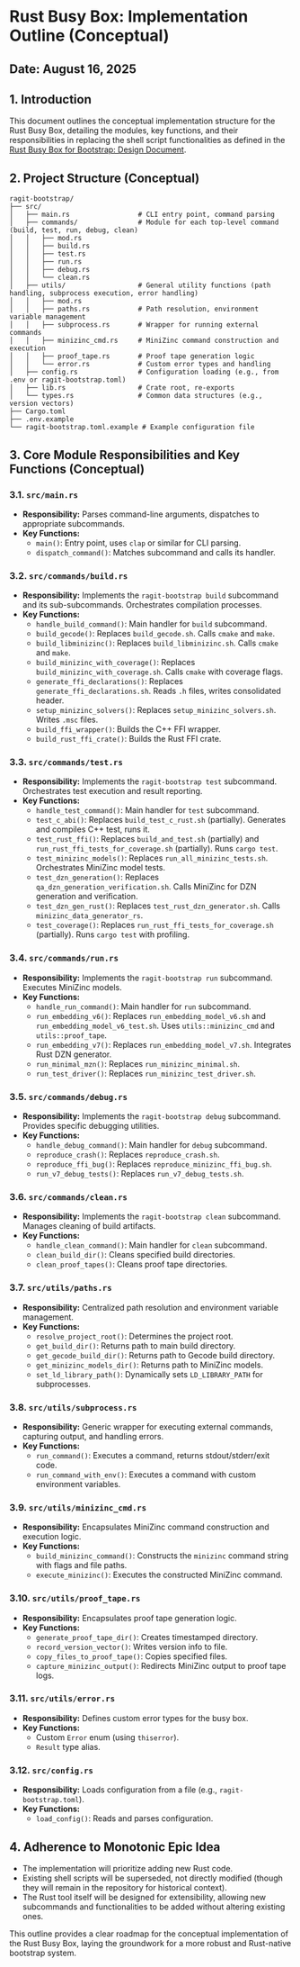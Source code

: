 # Rust Busy Box: Implementation Outline (Conceptual)

## Date: August 16, 2025

## 1. Introduction
This document outlines the conceptual implementation structure for the Rust Busy Box, detailing the modules, key functions, and their responsibilities in replacing the shell script functionalities as defined in the [Rust Busy Box for Bootstrap: Design Document](rust_busy_box_bootstrap_design.md).

## 2. Project Structure (Conceptual)

```
ragit-bootstrap/
├── src/
│   ├── main.rs                 # CLI entry point, command parsing
│   ├── commands/               # Module for each top-level command (build, test, run, debug, clean)
│   │   ├── mod.rs
│   │   ├── build.rs
│   │   ├── test.rs
│   │   ├── run.rs
│   │   ├── debug.rs
│   │   └── clean.rs
│   ├── utils/                  # General utility functions (path handling, subprocess execution, error handling)
│   │   ├── mod.rs
│   │   ├── paths.rs            # Path resolution, environment variable management
│   │   ├── subprocess.rs       # Wrapper for running external commands
│   │   ├── minizinc_cmd.rs     # MiniZinc command construction and execution
│   │   ├── proof_tape.rs       # Proof tape generation logic
│   │   └── error.rs            # Custom error types and handling
│   ├── config.rs               # Configuration loading (e.g., from .env or ragit-bootstrap.toml)
│   ├── lib.rs                  # Crate root, re-exports
│   └── types.rs                # Common data structures (e.g., version vectors)
├── Cargo.toml
├── .env.example
└── ragit-bootstrap.toml.example # Example configuration file
```

## 3. Core Module Responsibilities and Key Functions (Conceptual)

### 3.1. `src/main.rs`
*   **Responsibility:** Parses command-line arguments, dispatches to appropriate subcommands.
*   **Key Functions:**
    *   `main()`: Entry point, uses `clap` or similar for CLI parsing.
    *   `dispatch_command()`: Matches subcommand and calls its handler.

### 3.2. `src/commands/build.rs`
*   **Responsibility:** Implements the `ragit-bootstrap build` subcommand and its sub-subcommands. Orchestrates compilation processes.
*   **Key Functions:**
    *   `handle_build_command()`: Main handler for `build` subcommand.
    *   `build_gecode()`: Replaces `build_gecode.sh`. Calls `cmake` and `make`.
    *   `build_libminizinc()`: Replaces `build_libminizinc.sh`. Calls `cmake` and `make`.
    *   `build_minizinc_with_coverage()`: Replaces `build_minizinc_with_coverage.sh`. Calls `cmake` with coverage flags.
    *   `generate_ffi_declarations()`: Replaces `generate_ffi_declarations.sh`. Reads `.h` files, writes consolidated header.
    *   `setup_minizinc_solvers()`: Replaces `setup_minizinc_solvers.sh`. Writes `.msc` files.
    *   `build_ffi_wrapper()`: Builds the C++ FFI wrapper.
    *   `build_rust_ffi_crate()`: Builds the Rust FFI crate.

### 3.3. `src/commands/test.rs`
*   **Responsibility:** Implements the `ragit-bootstrap test` subcommand. Orchestrates test execution and result reporting.
*   **Key Functions:**
    *   `handle_test_command()`: Main handler for `test` subcommand.
    *   `test_c_abi()`: Replaces `build_test_c_rust.sh` (partially). Generates and compiles C++ test, runs it.
    *   `test_rust_ffi()`: Replaces `build_and_test.sh` (partially) and `run_rust_ffi_tests_for_coverage.sh` (partially). Runs `cargo test`.
    *   `test_minizinc_models()`: Replaces `run_all_minizinc_tests.sh`. Orchestrates MiniZinc model tests.
    *   `test_dzn_generation()`: Replaces `qa_dzn_generation_verification.sh`. Calls MiniZinc for DZN generation and verification.
    *   `test_dzn_gen_rust()`: Replaces `test_rust_dzn_generator.sh`. Calls `minizinc_data_generator_rs`.
    *   `test_coverage()`: Replaces `run_rust_ffi_tests_for_coverage.sh` (partially). Runs `cargo test` with profiling.

### 3.4. `src/commands/run.rs`
*   **Responsibility:** Implements the `ragit-bootstrap run` subcommand. Executes MiniZinc models.
*   **Key Functions:**
    *   `handle_run_command()`: Main handler for `run` subcommand.
    *   `run_embedding_v6()`: Replaces `run_embedding_model_v6.sh` and `run_embedding_model_v6_test.sh`. Uses `utils::minizinc_cmd` and `utils::proof_tape`.
    *   `run_embedding_v7()`: Replaces `run_embedding_model_v7.sh`. Integrates Rust DZN generator.
    *   `run_minimal_mzn()`: Replaces `run_minizinc_minimal.sh`.
    *   `run_test_driver()`: Replaces `run_minizinc_test_driver.sh`.

### 3.5. `src/commands/debug.rs`
*   **Responsibility:** Implements the `ragit-bootstrap debug` subcommand. Provides specific debugging utilities.
*   **Key Functions:**
    *   `handle_debug_command()`: Main handler for `debug` subcommand.
    *   `reproduce_crash()`: Replaces `reproduce_crash.sh`.
    *   `reproduce_ffi_bug()`: Replaces `reproduce_minizinc_ffi_bug.sh`.
    *   `run_v7_debug_tests()`: Replaces `run_v7_debug_tests.sh`.

### 3.6. `src/commands/clean.rs`
*   **Responsibility:** Implements the `ragit-bootstrap clean` subcommand. Manages cleaning of build artifacts.
*   **Key Functions:**
    *   `handle_clean_command()`: Main handler for `clean` subcommand.
    *   `clean_build_dir()`: Cleans specified build directories.
    *   `clean_proof_tapes()`: Cleans proof tape directories.

### 3.7. `src/utils/paths.rs`
*   **Responsibility:** Centralized path resolution and environment variable management.
*   **Key Functions:**
    *   `resolve_project_root()`: Determines the project root.
    *   `get_build_dir()`: Returns path to main build directory.
    *   `get_gecode_build_dir()`: Returns path to Gecode build directory.
    *   `get_minizinc_models_dir()`: Returns path to MiniZinc models.
    *   `set_ld_library_path()`: Dynamically sets `LD_LIBRARY_PATH` for subprocesses.

### 3.8. `src/utils/subprocess.rs`
*   **Responsibility:** Generic wrapper for executing external commands, capturing output, and handling errors.
*   **Key Functions:**
    *   `run_command()`: Executes a command, returns stdout/stderr/exit code.
    *   `run_command_with_env()`: Executes a command with custom environment variables.

### 3.9. `src/utils/minizinc_cmd.rs`
*   **Responsibility:** Encapsulates MiniZinc command construction and execution logic.
*   **Key Functions:**
    *   `build_minizinc_command()`: Constructs the `minizinc` command string with flags and file paths.
    *   `execute_minizinc()`: Executes the constructed MiniZinc command.

### 3.10. `src/utils/proof_tape.rs`
*   **Responsibility:** Encapsulates proof tape generation logic.
*   **Key Functions:**
    *   `generate_proof_tape_dir()`: Creates timestamped directory.
    *   `record_version_vector()`: Writes version info to file.
    *   `copy_files_to_proof_tape()`: Copies specified files.
    *   `capture_minizinc_output()`: Redirects MiniZinc output to proof tape logs.

### 3.11. `src/utils/error.rs`
*   **Responsibility:** Defines custom error types for the busy box.
*   **Key Functions:**
    *   Custom `Error` enum (using `thiserror`).
    *   `Result` type alias.

### 3.12. `src/config.rs`
*   **Responsibility:** Loads configuration from a file (e.g., `ragit-bootstrap.toml`).
*   **Key Functions:**
    *   `load_config()`: Reads and parses configuration.

## 4. Adherence to Monotonic Epic Idea
*   The implementation will prioritize adding new Rust code.
*   Existing shell scripts will be superseded, not directly modified (though they will remain in the repository for historical context).
*   The Rust tool itself will be designed for extensibility, allowing new subcommands and functionalities to be added without altering existing ones.

This outline provides a clear roadmap for the conceptual implementation of the Rust Busy Box, laying the groundwork for a more robust and Rust-native bootstrap system.

